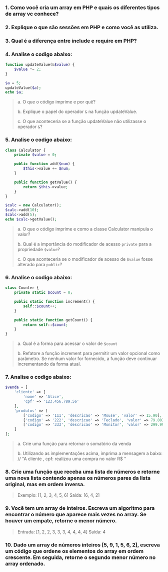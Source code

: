 ### 1. Como você cria um array em PHP e quais os diferentes tipos de array vc conhece?

### 2. Explique o que são sessões em PHP e como você as utiliza.

### 3. Qual é a diferença entre include e require em PHP?

### 4. Analise o codigo abaixo:
```php
function updateValue(&$value) {
    $value *= 2;
}

$a = 5;
updateValue($a);
echo $a;
```

>a. O que o código imprime e por quê?
>
>b. Explique o papel do operador `&` na função updateValue.
>
>c. O que aconteceria se a função updateValue não utilizasse o operador `&`?
 
 
### 5. Analise o codigo abaixo:
```php
class Calculator {
    private $value = 0;

    public function add($num) {
        $this->value += $num;
    }

    public function getValue() {
        return $this->value;
    }
}

$calc = new Calculator();
$calc->add(10);
$calc->add(5);
echo $calc->getValue();
```
>a. O que o código imprime e como a classe Calculator manipula o valor?
>
>b. Qual é a importância do modificador de acesso `private` para a propriedade `$value`?
>
>c. O que aconteceria se o modificador de acesso de `$value` fosse alterado para `public`?



### 6. Analise o codigo abaixo:
```php
class Counter {
    private static $count = 0;

    public static function increment() {
        self::$count++;
    }

    public static function getCount() {
        return self::$count;
    }
}
```

>a. Qual é a forma para acessar o valor de `$count`
>
>b. Refatore a função increment para permitir um valor opcional como parâmetro. Se nenhum valor for fornecido, a função deve continuar incrementando da forma atual.

### 7. Analise o codigo abaixo:
```php
$venda = [
    'cliente' => [
        'nome' => 'Alice', 
        'cpf' => '123.456.789.56'
    ],
    'produtos' => [
        ['codigo' => '111', 'descricao' => 'Mouse', 'valor' => 15.90],
        ['codigo' => '222', 'descricao' => 'Teclado', 'valor' => 79.80],
        ['codigo' => '333', 'descricao' => 'Monitor', 'valor' => 299.99],
    ]
];
```

>a. Crie uma função para retornar o somatório da venda
>
>b. Utilizando as implementações acima, imprima a mensagem a baixo:
// "A cliente <nomeCliente>, cpf: <cpf> realizou uma compra no valor R$ <somatorio>"


### 8. Crie uma função que receba uma lista de números e retorne uma nova lista contendo apenas os números pares da lista original, mas em ordem inversa.
>Exemplo: [1, 2, 3, 4, 5, 6]
>Saída: [6, 4, 2]

### 9. Você tem um array de inteiros. Escreva um algoritmo para encontrar o número que aparece mais vezes no array. Se houver um empate, retorne o menor número.
>Entrada: [1, 2, 2, 3, 3, 3, 4, 4, 4, 4]
>Saída: 4

### 10. Dado um array de números inteiros [5, 9, 1, 5, 6, 2], escreva um código que ordene os elementos do array em ordem crescente. Em seguida, retorne o segundo menor número no array ordenado.

